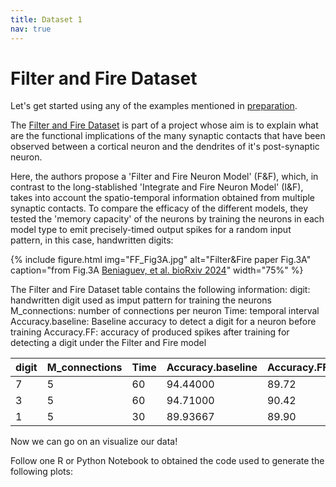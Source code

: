 ```yaml
---
title: Dataset 1
nav: true
---
```


# Filter and Fire Dataset

Let's get started using any of the examples mentioned in [preparation](0-prep.md).

The [Filter and Fire Dataset](https://www.kaggle.com/datasets/selfishgene/fiter-and-fire-paper) is part of a project whose aim is to explain what are the functional implications of the many synaptic contacts that have been observed between a cortical neuron and the dendrites of it's post-synaptic neuron. 

Here, the authors propose a 'Filter and Fire Neuron Model' (F&F), which, in contrast to the long-stablished 'Integrate and Fire Neuron Model' (I&F), takes into account the spatio-temporal information obtained from multiple synaptic contacts. To compare the efficacy of the different models, they tested the 'memory capacity' of the neurons by training the neurons in each model type to emit precisely-timed output spikes for a random input pattern, in this case, handwritten digits:

{% include figure.html img="FF_Fig3A.jpg" alt="Filter&Fire paper Fig.3A" caption="from Fig.3A [Beniaguev, et al. bioRxiv 2024](https://doi.org/10.1101/2022.01.28.478132)" width="75%" %}

The Filter and Fire Dataset table contains the following information:
digit: handwritten digit used as imput pattern for training the neurons
M_connections: number of connections per neuron
Time: temporal interval
Accuracy.baseline: Baseline accuracy to detect a digit for a neuron before training
Accuracy.FF: accuracy of produced spikes after training for detecting a digit under the Filter and Fire model

| digit    | M_connections | Time    | Accuracy.baseline | Accuracy.FF |
| -------- | ------------- | ------- | ----------------- | ----------- |
| 7  | 5    |  60  | 94.44000  | 89.72   |
| 3 |   5   |  60  | 94.71000  | 90.42    |
| 1    | 5    |  30  | 89.93667	 | 89.90  |


Now we can go on an visualize our data!

Follow one R or Python Notebook to obtained the code used to generate the following plots:

